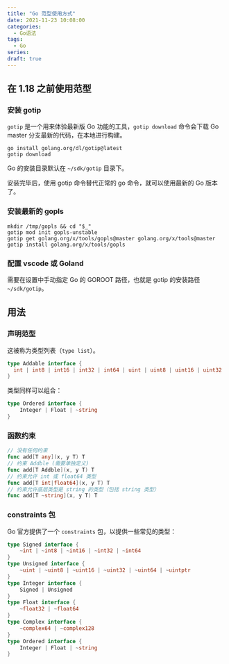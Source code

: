 ```yaml
---
title: "Go 范型使用方式"
date: 2021-11-23 10:08:00
categories:
  - Go语法
tags:
  - Go
series:
draft: true
---
```


## 在 1.18 之前使用范型

### 安装 gotip

`gotip` 是一个用来体验最新版 Go 功能的工具，`gotip download` 命令会下载 Go master 分支最新的代码，在本地进行构建。

```shell
go install golang.org/dl/gotip@latest
gotip download
```

Go 的安装目录默认在 `~/sdk/gotip` 目录下。

安装完毕后，使用 gotip 命令替代正常的 go 命令，就可以使用最新的 Go 版本了。

### 安装最新的 gopls

```shell
mkdir /tmp/gopls && cd "$_"
gotip mod init gopls-unstable
gotip get golang.org/x/tools/gopls@master golang.org/x/tools@master
gotip install golang.org/x/tools/gopls
```

### 配置 vscode 或 Goland

需要在设置中手动指定 Go 的 GOROOT 路径，也就是 gotip 的安装路径 `~/sdk/gotip`。

## 用法

### 声明范型

这被称为类型列表（`type list`）。

```go
type Addable interface {
  int | int8 | int16 | int32 | int64 | uint | uint8 | uint16 | uint32 | uint64 | string
}
```

类型同样可以组合：

```go
type Ordered interface {
	Integer | Float | ~string
}
```

### 函数约束

```go
// 没有任何约束
func add[T any](x, y T) T
// 约束 Addble (需要单独定义)
func add[T Addble](x, y T) T
// 约束允许 int 或 float64 类型
func add[T int|float64](x, y T) T
// 约束允许底层类型是 string 的类型（包括 string 类型）
func add[T ~string](x, y T) T
```

### constraints 包

Go 官方提供了一个 `constraints` 包，以提供一些常见的类型：

```go
type Signed interface {
	~int | ~int8 | ~int16 | ~int32 | ~int64
}
type Unsigned interface {
	~uint | ~uint8 | ~uint16 | ~uint32 | ~uint64 | ~uintptr
}
type Integer interface {
	Signed | Unsigned
}
type Float interface {
	~float32 | ~float64
}
type Complex interface {
	~complex64 | ~complex128
}
type Ordered interface {
	Integer | Float | ~string
}
```